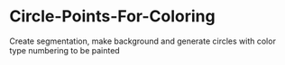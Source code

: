 # Circle-Points-For-Coloring
Create segmentation, make background and generate circles with color type numbering to be painted
